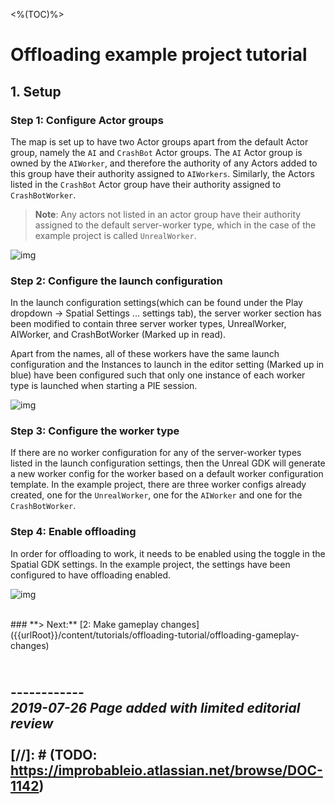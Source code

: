 <%(TOC)%>

# Offloading example project tutorial

## 1. Setup

### Step 1: Configure Actor groups

The map is set up to have two Actor groups apart from the default Actor group, namely the `AI` and `CrashBot` Actor groups. The `AI` Actor group is owned by the `AIWorker`, and therefore the authority of any Actors added to this group have their authority assigned to `AIWorkers`. Similarly, the Actors listed in the `CrashBot` Actor group have their authority assigned to `CrashBotWorker`.

> **Note**: Any actors not listed in an actor group have their authority assigned to the default server-worker type, which in the case of the example project is called `UnrealWorker`.

![img]({{assetRoot}}assets/offloading-project/actor-groups.png)

### Step 2: Configure the launch configuration

In the launch configuration settings(which can be found under the Play dropdown -> Spatial Settings ... settings tab), the server worker section has been modified to contain three server worker types, UnrealWorker, AIWorker, and CrashBotWorker (Marked up in read).

Apart from the names, all of these workers have the same launch configuration and the Instances to launch in the editor setting (Marked up in blue) have been configured such that only one instance of each worker type is launched when starting a PIE session.

![img]({{assetRoot}}assets/offloading-project/launch-configuration.png)

### Step 3: Configure the worker type

If there are no worker configuration for any of the server-worker types listed in the launch configuration settings, then the Unreal GDK will generate a new worker config for the worker based on a default worker configuration template. In the example project, there are three worker configs already created, one for the `UnrealWorker`, one for the `AIWorker` and one for the `CrashBotWorker`.

### Step 4: Enable offloading

In order for offloading to work, it needs to be enabled using the toggle in the Spatial GDK settings. In the example project, the settings have been configured to have offloading enabled.

![img]({{assetRoot}}assets/offloading-project/enable-offloading.png)

</br>
### **> Next:** [2: Make gameplay changes]({{urlRoot}}/content/tutorials/offloading-tutorial/offloading-gameplay-changes)
</br>

<br/>------------<br/>
_2019-07-26 Page added with limited editorial review_
<br/>
<br/>
[//]: # (TODO: https://improbableio.atlassian.net/browse/DOC-1142)
------------